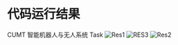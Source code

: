 # 代码运行结果
CUMT 智能机器人与无人系统 Task
![Res1](https://github.com/user-attachments/assets/6861088b-a5e7-4c6c-949a-51c9ac73394f)
![RES3](https://github.com/user-attachments/assets/c56bd3ea-247d-4982-83a4-993e598cbf5e)
![Res2](https://github.com/user-attachments/assets/2a54063e-99da-49c3-bac0-5bc441897538)
